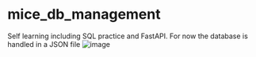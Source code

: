 # mice_db_management
Self learning including SQL practice and FastAPI.
For now the database is handled in a JSON file
![image](https://github.com/user-attachments/assets/58190ab4-3737-4c08-a3b5-8f8fbcba6f48)

